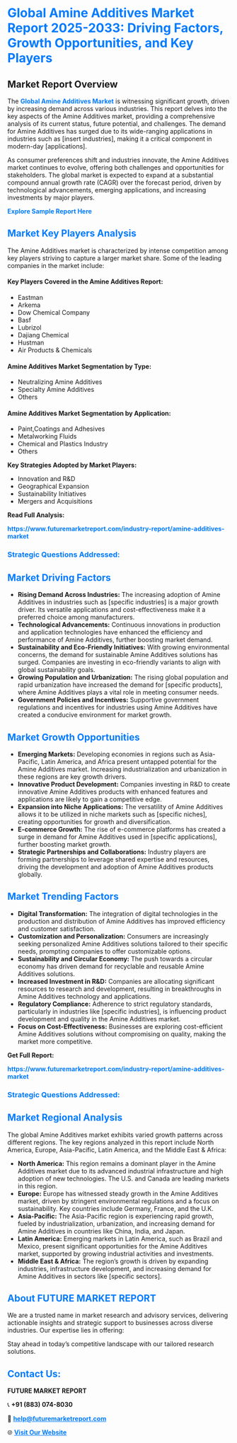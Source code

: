<h1 style="color: #007BFF;">Global Amine Additives Market Report 2025-2033: Driving Factors, Growth Opportunities, and Key Players</h1>

<section id="overview">
<h2>Market Report Overview</h2>
<p>The <a href="https://www.futuremarketreport.com/industry-report/amine-additives-market" style="color: #007BFF; text-decoration: none;"><strong>Global Amine Additives Market</strong></a> is witnessing significant growth, driven by increasing demand across various industries. This report delves into the key aspects of the Amine Additives market, providing a comprehensive analysis of its current status, future potential, and challenges. The demand for Amine Additives has surged due to its wide-ranging applications in industries such as [insert industries], making it a critical component in modern-day [applications].</p>
<p>As consumer preferences shift and industries innovate, the Amine Additives market continues to evolve, offering both challenges and opportunities for stakeholders. The global market is expected to expand at a substantial compound annual growth rate (CAGR) over the forecast period, driven by technological advancements, emerging applications, and increasing investments by major players.</p>
</section>

<section id="overview">
<p><a href="https://www.futuremarketreport.com/request-sample/reportId=29828" style="color: #007BFF; text-decoration: none;"><strong>Explore Sample Report Here</strong></a></p>
</section>

<section id="key-players">
<h2 style="color: #007BFF;">Market Key Players Analysis</h2>
<p>The Amine Additives market is characterized by intense competition among key players striving to capture a larger market share. Some of the leading companies in the market include:</p>
<h4>Key Players Covered in the Amine Additives Report:</h4>
<ul><li>Eastman</li><li>Arkema</li><li>Dow Chemical Company</li><li>Basf</li><li>Lubrizol</li><li>Dajiang Chemical</li><li>Hustman</li><li>Air Products &amp; Chemicals</li></ul>
<h4>Amine Additives Market Segmentation by Type:</h4>
<ul><li>Neutralizing Amine Additives</li><li>Specialty Amine Additives</li><li>Others</li></ul>

<h4>Amine Additives Market Segmentation by Application:</h4>
<ul><li>Paint,Coatings and Adhesives</li><li>Metalworking Fluids</li><li>Chemical and Plastics Industry</li><li>Others</li></ul>
<p><strong>Key Strategies Adopted by Market Players:</strong></p>
<ul>
<li>Innovation and R&D</li>
<li>Geographical Expansion</li>
<li>Sustainability Initiatives</li>
<li>Mergers and Acquisitions</li>
</ul>
</section>

<section>
<p><strong>Read Full Analysis: </strong></p><a href="https://www.futuremarketreport.com/industry-report/amine-additives-market" style="color: #007BFF; text-decoration: none;"><strong>https://www.futuremarketreport.com/industry-report/amine-additives-market</strong></a>
<h3 style="color: #007BFF;">Strategic Questions Addressed:</h3>
</section>

<section id="driving-factors">
<h2 style="color: #007BFF;">Market Driving Factors</h2>
<ul>
<li><strong>Rising Demand Across Industries:</strong> The increasing adoption of Amine Additives in industries such as [specific industries] is a major growth driver. Its versatile applications and cost-effectiveness make it a preferred choice among manufacturers.</li>
<li><strong>Technological Advancements:</strong> Continuous innovations in production and application technologies have enhanced the efficiency and performance of Amine Additives, further boosting market demand.</li>
<li><strong>Sustainability and Eco-Friendly Initiatives:</strong> With growing environmental concerns, the demand for sustainable Amine Additives solutions has surged. Companies are investing in eco-friendly variants to align with global sustainability goals.</li>
<li><strong>Growing Population and Urbanization:</strong> The rising global population and rapid urbanization have increased the demand for [specific products], where Amine Additives plays a vital role in meeting consumer needs.</li>
<li><strong>Government Policies and Incentives:</strong> Supportive government regulations and incentives for industries using Amine Additives have created a conducive environment for market growth.</li>
</ul>
</section>

<section id="growth-opportunities">
<h2 style="color: #007BFF;">Market Growth Opportunities</h2>
<ul>
<li><strong>Emerging Markets:</strong> Developing economies in regions such as Asia-Pacific, Latin America, and Africa present untapped potential for the Amine Additives market. Increasing industrialization and urbanization in these regions are key growth drivers.</li>
<li><strong>Innovative Product Development:</strong> Companies investing in R&D to create innovative Amine Additives products with enhanced features and applications are likely to gain a competitive edge.</li>
<li><strong>Expansion into Niche Applications:</strong> The versatility of Amine Additives allows it to be utilized in niche markets such as [specific niches], creating opportunities for growth and diversification.</li>
<li><strong>E-commerce Growth:</strong> The rise of e-commerce platforms has created a surge in demand for Amine Additives used in [specific applications], further boosting market growth.</li>
<li><strong>Strategic Partnerships and Collaborations:</strong> Industry players are forming partnerships to leverage shared expertise and resources, driving the development and adoption of Amine Additives products globally.</li>
</ul>
</section>

<section id="trending-factors">
<h2 style="color: #007BFF;">Market Trending Factors</h2>
<ul>
<li><strong>Digital Transformation:</strong> The integration of digital technologies in the production and distribution of Amine Additives has improved efficiency and customer satisfaction.</li>
<li><strong>Customization and Personalization:</strong> Consumers are increasingly seeking personalized Amine Additives solutions tailored to their specific needs, prompting companies to offer customizable options.</li>
<li><strong>Sustainability and Circular Economy:</strong> The push towards a circular economy has driven demand for recyclable and reusable Amine Additives solutions.</li>
<li><strong>Increased Investment in R&D:</strong> Companies are allocating significant resources to research and development, resulting in breakthroughs in Amine Additives technology and applications.</li>
<li><strong>Regulatory Compliance:</strong> Adherence to strict regulatory standards, particularly in industries like [specific industries], is influencing product development and quality in the Amine Additives market.</li>
<li><strong>Focus on Cost-Effectiveness:</strong> Businesses are exploring cost-efficient Amine Additives solutions without compromising on quality, making the market more competitive.</li>
</ul>
</section>

<section>
<p><strong>Get Full Report: </strong></p><a href="https://www.futuremarketreport.com/industry-report/amine-additives-market" style="color: #007BFF; text-decoration: none;"><strong>https://www.futuremarketreport.com/industry-report/amine-additives-market</strong></a>
<h3 style="color: #007BFF;">Strategic Questions Addressed:</h3>
</section>


<section id="regional-analysis">
<h2 style="color: #007BFF;">Market Regional Analysis</h2>
<p>The global Amine Additives market exhibits varied growth patterns across different regions. The key regions analyzed in this report include North America, Europe, Asia-Pacific, Latin America, and the Middle East & Africa:</p>
<ul>
<li><strong>North America:</strong> This region remains a dominant player in the Amine Additives market due to its advanced industrial infrastructure and high adoption of new technologies. The U.S. and Canada are leading markets in this region.</li>
<li><strong>Europe:</strong> Europe has witnessed steady growth in the Amine Additives market, driven by stringent environmental regulations and a focus on sustainability. Key countries include Germany, France, and the U.K.</li>
<li><strong>Asia-Pacific:</strong> The Asia-Pacific region is experiencing rapid growth, fueled by industrialization, urbanization, and increasing demand for Amine Additives in countries like China, India, and Japan.</li>
<li><strong>Latin America:</strong> Emerging markets in Latin America, such as Brazil and Mexico, present significant opportunities for the Amine Additives market, supported by growing industrial activities and investments.</li>
<li><strong>Middle East & Africa:</strong> The region’s growth is driven by expanding industries, infrastructure development, and increasing demand for Amine Additives in sectors like [specific sectors].</li>
</ul>
</section>

<footer>
<h2 style="color: #007BFF;">About FUTURE MARKET REPORT</h2>
<p>We are a trusted name in market research and advisory services, delivering actionable insights and strategic support to businesses across diverse industries. Our expertise lies in offering:</p>

<p>Stay ahead in today’s competitive landscape with our tailored research solutions.</p>

<h2 style="color: #007BFF;">Contact Us:</h2>
<p><strong>FUTURE MARKET REPORT</strong></p>
<p>📞 <strong>+91 (883) 074-8030</strong></p>
<p>📧 <strong><a href="mailto:help@futuremarketreport.com" style="color: #007BFF;">help@futuremarketreport.com</a></strong></p>
<p>🌐 <strong><a href="https://www.futuremarketreport.com/" style="color: #007BFF;">Visit Our Website</a></strong></p>
</footer>